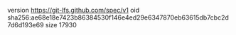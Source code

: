 version https://git-lfs.github.com/spec/v1
oid sha256:ae68e18e7423b86384530f146e4ed29e6347870eb63615db7cbc2d7d6d193e69
size 17930
